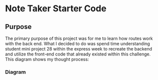 # Note Taker Starter Code

## Purpose

The primary purpose of this project was for me to learn how routes work with the back end. What I decided to do was spend time understanding student mini project 28 within the express week to recreate the backend and utilize the front-end code that already existed within this challenge. This diagram shows my thought process:

### Diagram